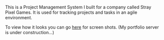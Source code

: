 This is a Project Management System I built for a company called Stray Pixel Games.  It is used for tracking projects and tasks in an agile environment.  

To view how it looks you can go [here](http://straypixelgames.com/admin/overview.php) for screen shots. (My portfolio server is under construction...)
